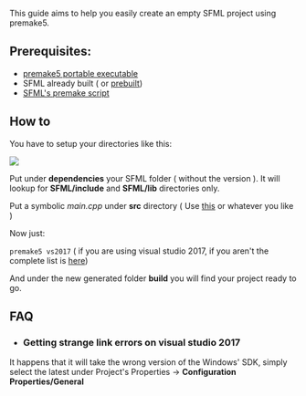 This guide aims to help you easily create an empty SFML project using premake5.

## Prerequisites:
* [premake5 portable executable](https://premake.github.io/)
* SFML already built ( or [prebuilt](https://www.sfml-dev.org/download.php))
* [SFML's premake script](https://gist.github.com/gale93/b37fe2b3194a150dca09d122f9ef6c3d)

## How to

You have to setup your directories like this:

![](https://image.ibb.co/euOAWd/screen.png)

Put under **dependencies** your SFML folder ( without the version ). It will lookup for **SFML/include** and **SFML/lib** directories only.

Put a symbolic _main.cpp_ under **src** directory ( Use [this](https://www.sfml-dev.org/documentation/2.5.0/) or whatever you like )

Now just:

`premake5 vs2017` ( if you are using visual studio 2017, if you aren't the complete list is [here](https://github.com/premake/premake-core/wiki/Using-Premake))

And under the new generated folder **build** you will find your project ready to go.

## FAQ
* ### Getting strange link errors on visual studio 2017

It happens that it will take the wrong version of the Windows' SDK, simply select the latest under Project's Properties ->
**Configuration Properties/General**
